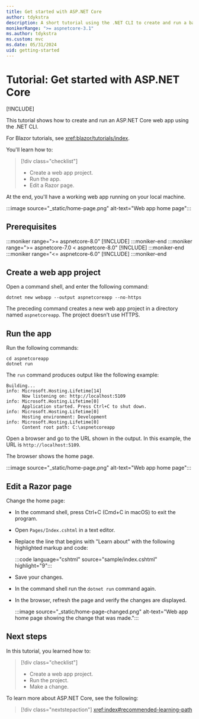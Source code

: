 ```yaml
---
title: Get started with ASP.NET Core
author: tdykstra
description: A short tutorial using the .NET CLI to create and run a basic Hello World app using ASP.NET Core.
monikerRange: ">= aspnetcore-3.1"
ms.author: tdykstra
ms.custom: mvc
ms.date: 05/31/2024
uid: getting-started
---
```

# Tutorial: Get started with ASP.NET Core

[!INCLUDE[](~/includes/not-latest-version.md)]

This tutorial shows how to create and run an ASP.NET Core web app using the .NET CLI.

For Blazor tutorials, see <xref:blazor/tutorials/index>.

You'll learn how to:

> [!div class="checklist"]
> * Create a web app project.
> * Run the app.
> * Edit a Razor page.

At the end, you'll have a working web app running on your local machine.

:::image source="_static/home-page.png" alt-text="Web app home page":::

## Prerequisites

:::moniker range=">= aspnetcore-8.0"
[!INCLUDE[](~/includes/8.0-SDK.md)]
:::moniker-end
:::moniker range=">= aspnetcore-7.0 < aspnetcore-8.0"
[!INCLUDE[](~/includes/7.0-SDK.md)]
:::moniker-end
:::moniker range="<= aspnetcore-6.0"
[!INCLUDE[](~/includes/6.0-SDK.md)]
:::moniker-end

## Create a web app project

Open a command shell, and enter the following command:

```dotnetcli
dotnet new webapp --output aspnetcoreapp --no-https
```

The preceding command creates a new web app project in a directory named `aspnetcoreapp`. The project doesn't use HTTPS.

## Run the app

Run the following commands:

```dotnetcli
cd aspnetcoreapp
dotnet run
```

The `run` command produces output like the following example:

```output
Building...
info: Microsoft.Hosting.Lifetime[14]
      Now listening on: http://localhost:5109
info: Microsoft.Hosting.Lifetime[0]
      Application started. Press Ctrl+C to shut down.
info: Microsoft.Hosting.Lifetime[0]
      Hosting environment: Development
info: Microsoft.Hosting.Lifetime[0]
      Content root path: C:\aspnetcoreapp
```

Open a browser and go to the URL shown in the output. In this example, the URL is `http://localhost:5109`.

The browser shows the home page.

:::image source="_static/home-page.png" alt-text="Web app home page":::

## Edit a Razor page

Change the home page:

* In the command shell, press Ctrl+C (Cmd+C in macOS) to exit the program.
* Open `Pages/Index.cshtml` in a text editor.
* Replace the line that begins with "Learn about" with the following highlighted markup and code:

  :::code language="cshtml" source="sample/index.cshtml" highlight="9":::

* Save your changes.
* In the command shell run the `dotnet run` command again.
* In the browser, refresh the page and verify the changes are displayed.

  :::image source="_static/home-page-changed.png" alt-text="Web app home page showing the change that was made.":::

## Next steps

In this tutorial, you learned how to:

> [!div class="checklist"]
> * Create a web app project.
> * Run the project.
> * Make a change.

To learn more about ASP.NET Core, see the following:

> [!div class="nextstepaction"]
> <xref:index#recommended-learning-path>
